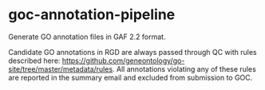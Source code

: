 # goc-annotation-pipeline
Generate GO annotation files in GAF 2.2 format.

Candidate GO annotations in RGD are always passed through QC with rules described here:
https://github.com/geneontology/go-site/tree/master/metadata/rules. All annotations violating
any of these rules are reported in the summary email and excluded from submission to GOC.
